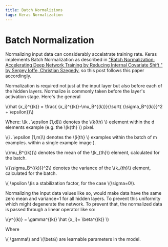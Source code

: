 ```yaml
---
title: Batch Normalizions
tags: Keras Normalization
---
```


# Batch Normalization


Normalizing input data can considerably accelatrate training rate. Keras implements Batch Normalization as described in ["Batch Normalization: Accelerating Deep Network Training by Reducing Internal Covariate Shift
" by Sergey Ioffe, Christian Szegedy](https://arxiv.org/abs/1502.03167), so this post follows this paper accordingly.

Normalization is required not just at the input layer but also before each of the hidden layers. Normalize is commonly taken before the layer's activation stage. Here's the general

\\(\hat {x_i}^{(k)} = \frac{ {x_i}^{(k)}-\mu_B^{(k)}}{\sqrt{  {\sigma_B^{(k)}}^2   + \epsilon}}\\)

Where:
\\(k \. \epsilon [1,d]\\) denotes the \\(k{th} \\) eelement within the d elements example (e.g.  the \\(k{th} \\) pixel.

 \\(i \. \epsilon [1,m]\\) denotes the \\(i{th} \\) examples within the batch of m examples. within a single example image ).

\\(\mu_B^{(k)}\\) denotes the mean of the \\(k_{th}\\) element, calculated for the batch.

\\({\sigma_B^{(k)}}^2\\) denotes the variance of the \\(k_{th}\\) element, calculated for the batch.

\\( \epsilon \\)is a stabilization factor, for the case \\(\sigma=0\\).

Normalizing the input data values like so, would make data have the same zero mean and variance=1 for all hidden layers. To prevent this uniformity which might degenerate the network. To prevent that, the normalized data is passed through a linear operator like so:


\\(y^{(k)} =  \gamma^{(k)}  \hat {x_i}+ \beta^{(k)} \\)

Where 

\\( \gamma\\) and \\(\beta\\) are learnable parameters in the model.








